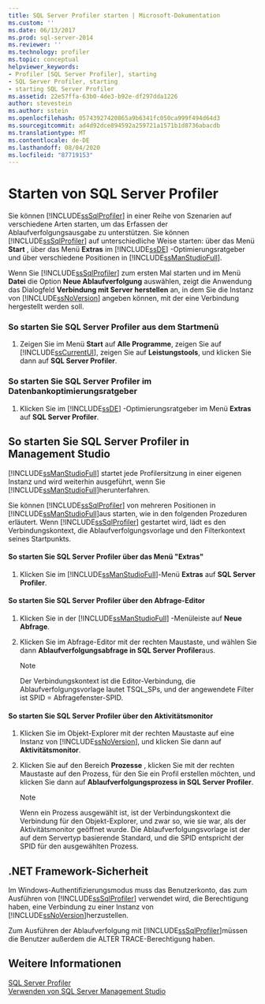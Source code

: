 ```yaml
---
title: SQL Server Profiler starten | Microsoft-Dokumentation
ms.custom: ''
ms.date: 06/13/2017
ms.prod: sql-server-2014
ms.reviewer: ''
ms.technology: profiler
ms.topic: conceptual
helpviewer_keywords:
- Profiler [SQL Server Profiler], starting
- SQL Server Profiler, starting
- starting SQL Server Profiler
ms.assetid: 22e57ffa-63b0-4de3-b92e-df297dda1226
author: stevestein
ms.author: sstein
ms.openlocfilehash: 05743927420865a9b6341fc050ca999f494d64d3
ms.sourcegitcommit: ad4d92dce894592a259721a1571b1d8736abacdb
ms.translationtype: MT
ms.contentlocale: de-DE
ms.lasthandoff: 08/04/2020
ms.locfileid: "87719153"
---
```

# <a name="start-sql-server-profiler"></a>Starten von SQL Server Profiler
  Sie können [!INCLUDE[ssSqlProfiler](../../includes/sssqlprofiler-md.md)] in einer Reihe von Szenarien auf verschiedene Arten starten, um das Erfassen der Ablaufverfolgungsausgabe zu unterstützen. Sie können [!INCLUDE[ssSqlProfiler](../../includes/sssqlprofiler-md.md)] auf unterschiedliche Weise starten: über das Menü **Start** , über das Menü **Extras** im [!INCLUDE[ssDE](../../includes/ssde-md.md)] -Optimierungsratgeber und über verschiedene Positionen in [!INCLUDE[ssManStudioFull](../../includes/ssmanstudiofull-md.md)].  
  
 Wenn Sie [!INCLUDE[ssSqlProfiler](../../includes/sssqlprofiler-md.md)] zum ersten Mal starten und im Menü **Datei** die Option **Neue Ablaufverfolgung** auswählen, zeigt die Anwendung das Dialogfeld **Verbindung mit Server herstellen** an, in dem Sie die Instanz von [!INCLUDE[ssNoVersion](../../includes/ssnoversion-md.md)] angeben können, mit der eine Verbindung hergestellt werden soll.  
  
### <a name="to-start-sql-server-profiler-from-the-start-menu"></a>So starten Sie SQL Server Profiler aus dem Startmenü  
  
1.  Zeigen Sie im Menü **Start** auf **Alle Programme**, zeigen Sie auf [!INCLUDE[ssCurrentUI](../../includes/sscurrentui-md.md)], zeigen Sie auf **Leistungstools**, und klicken Sie dann auf **SQL Server Profiler**.  
  
### <a name="to-start-sql-server-profiler-in-database-engine-tuning-advisor"></a>So starten Sie SQL Server Profiler im Datenbankoptimierungsratgeber  
  
1.  Klicken Sie im [!INCLUDE[ssDE](../../includes/ssde-md.md)] -Optimierungsratgeber im Menü **Extras** auf **SQL Server Profiler**.  
  
## <a name="starting-sql-server-profiler-in-management-studio"></a>So starten Sie SQL Server Profiler in Management Studio  
 [!INCLUDE[ssManStudioFull](../../includes/ssmanstudiofull-md.md)] startet jede Profilersitzung in einer eigenen Instanz und wird weiterhin ausgeführt, wenn Sie [!INCLUDE[ssManStudioFull](../../includes/ssmanstudiofull-md.md)]herunterfahren.  
  
 Sie können [!INCLUDE[ssSqlProfiler](../../includes/sssqlprofiler-md.md)] von mehreren Positionen in [!INCLUDE[ssManStudioFull](../../includes/ssmanstudiofull-md.md)]aus starten, wie in den folgenden Prozeduren erläutert. Wenn [!INCLUDE[ssSqlProfiler](../../includes/sssqlprofiler-md.md)] gestartet wird, lädt es den Verbindungskontext, die Ablaufverfolgungsvorlage und den Filterkontext seines Startpunkts.  
  
#### <a name="to-start-sql-server-profiler-from-the-tools-menu"></a>So starten Sie SQL Server Profiler über das Menü "Extras"  
  
1.  Klicken Sie im [!INCLUDE[ssManStudioFull](../../includes/ssmanstudiofull-md.md)]-Menü **Extras** auf **SQL Server Profiler**.  
  
#### <a name="to-start-sql-server-profiler-from-the-query-editor"></a>So starten Sie SQL Server Profiler über den Abfrage-Editor  
  
1.  Klicken Sie in der [!INCLUDE[ssManStudioFull](../../includes/ssmanstudiofull-md.md)] -Menüleiste auf **Neue Abfrage**.  
  
2.  Klicken Sie im Abfrage-Editor mit der rechten Maustaste, und wählen Sie dann **Ablaufverfolgungsabfrage in SQL Server Profiler**aus.  
  
    > [!NOTE]  
    >  Der Verbindungskontext ist die Editor-Verbindung, die Ablaufverfolgungsvorlage lautet TSQL_SPs, und der angewendete Filter ist SPID = Abfragefenster-SPID.  
  
#### <a name="to-start-sql-server-profiler-from-activity-monitor"></a>So starten Sie SQL Server Profiler über den Aktivitätsmonitor  
  
1.  Klicken Sie im Objekt-Explorer mit der rechten Maustaste auf eine Instanz von [!INCLUDE[ssNoVersion](../../includes/ssnoversion-md.md)], und klicken Sie dann auf **Aktivitätsmonitor**.  
  
2.  Klicken Sie auf den Bereich **Prozesse** , klicken Sie mit der rechten Maustaste auf den Prozess, für den Sie ein Profil erstellen möchten, und klicken Sie dann auf **Ablaufverfolgungsprozess in SQL Server Profiler**.  
  
    > [!NOTE]  
    >  Wenn ein Prozess ausgewählt ist, ist der Verbindungskontext die Verbindung für den Objekt-Explorer, und zwar so, wie sie war, als der Aktivitätsmonitor geöffnet wurde. Die Ablaufverfolgungsvorlage ist der auf dem Servertyp basierende Standard, und die SPID entspricht der SPID für den ausgewählten Prozess.  
  
## <a name="net-framework-security"></a>.NET Framework-Sicherheit  
 Im Windows-Authentifizierungsmodus muss das Benutzerkonto, das zum Ausführen von [!INCLUDE[ssSqlProfiler](../../includes/sssqlprofiler-md.md)] verwendet wird, die Berechtigung haben, eine Verbindung zu einer Instanz von [!INCLUDE[ssNoVersion](../../includes/ssnoversion-md.md)]herzustellen.  
  
 Zum Ausführen der Ablaufverfolgung mit [!INCLUDE[ssSqlProfiler](../../includes/sssqlprofiler-md.md)]müssen die Benutzer außerdem die ALTER TRACE-Berechtigung haben.  
  
## <a name="see-also"></a>Weitere Informationen  
 [SQL Server Profiler](sql-server-profiler.md)   
 [Verwenden von SQL Server Management Studio](../../database-engine/use-sql-server-management-studio.md)  
  
  
